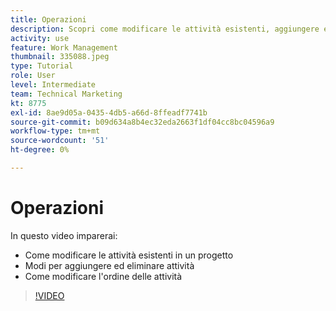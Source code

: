 ```yaml
---
title: Operazioni
description: Scopri come modificare le attività esistenti, aggiungere ed eliminare attività e modificare l’ordine delle attività in un progetto in [!DNL  Workfront].
activity: use
feature: Work Management
thumbnail: 335088.jpeg
type: Tutorial
role: User
level: Intermediate
team: Technical Marketing
kt: 8775
exl-id: 8ae9d05a-0435-4db5-a66d-8ffeadf7741b
source-git-commit: b09d634a8b4ec32eda2663f1df04cc8bc04596a9
workflow-type: tm+mt
source-wordcount: '51'
ht-degree: 0%

---
```


# Operazioni

In questo video imparerai:

* Come modificare le attività esistenti in un progetto
* Modi per aggiungere ed eliminare attività
* Come modificare l&#39;ordine delle attività

>[!VIDEO](https://video.tv.adobe.com/v/335088/?quality=12)

